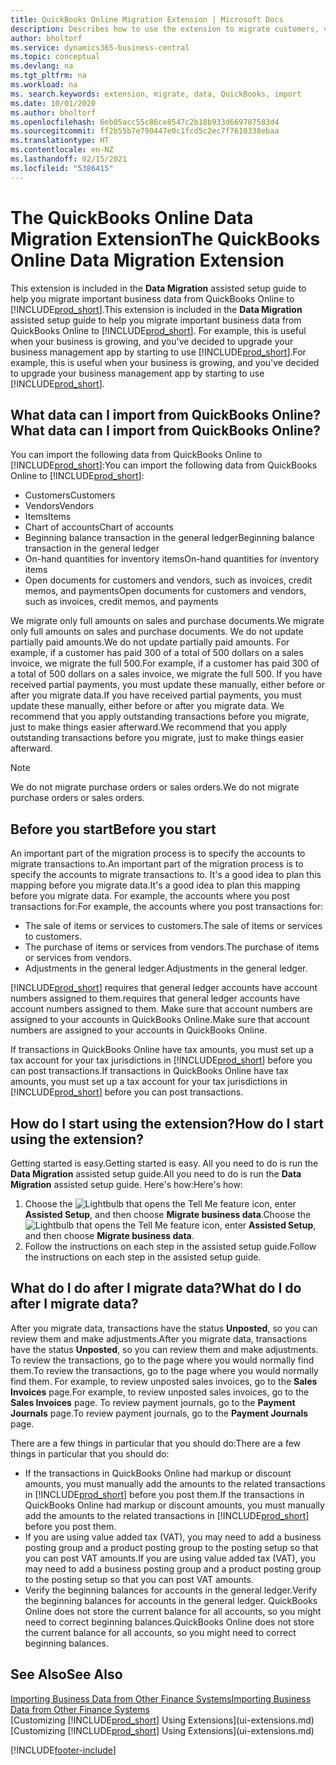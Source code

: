 ```yaml
---
title: QuickBooks Online Migration Extension | Microsoft Docs
description: Describes how to use the extension to migrate customers, vendors, items, and accounts from QuickBooks Online to Business Central.
author: bholtorf
ms.service: dynamics365-business-central
ms.topic: conceptual
ms.devlang: na
ms.tgt_pltfrm: na
ms.workload: na
ms. search.keywords: extension, migrate, data, QuickBooks, import
ms.date: 10/01/2020
ms.author: bholtorf
ms.openlocfilehash: 6eb05acc55c86ce8547c2b18b933d669787583d4
ms.sourcegitcommit: ff2b55b7e790447e0c1fcd5c2ec7f7610338ebaa
ms.translationtype: HT
ms.contentlocale: en-NZ
ms.lasthandoff: 02/15/2021
ms.locfileid: "5386415"
---
```

# <a name="the-quickbooks-online-data-migration-extension"></a><span data-ttu-id="34a3d-103">The QuickBooks Online Data Migration Extension</span><span class="sxs-lookup"><span data-stu-id="34a3d-103">The QuickBooks Online Data Migration Extension</span></span>

<span data-ttu-id="34a3d-104">This extension is included in the **Data Migration** assisted setup guide to help you migrate important business data from QuickBooks Online to [!INCLUDE[prod_short](includes/prod_short.md)].</span><span class="sxs-lookup"><span data-stu-id="34a3d-104">This extension is included in the **Data Migration** assisted setup guide to help you migrate important business data from QuickBooks Online to [!INCLUDE[prod_short](includes/prod_short.md)].</span></span> <span data-ttu-id="34a3d-105">For example, this is useful when your business is growing, and you've decided to upgrade your business management app by starting to use [!INCLUDE[prod_short](includes/prod_short.md)].</span><span class="sxs-lookup"><span data-stu-id="34a3d-105">For example, this is useful when your business is growing, and you've decided to upgrade your business management app by starting to use [!INCLUDE[prod_short](includes/prod_short.md)].</span></span>

## <a name="what-data-can-i-import-from-quickbooks-online"></a><span data-ttu-id="34a3d-106">What data can I import from QuickBooks Online?</span><span class="sxs-lookup"><span data-stu-id="34a3d-106">What data can I import from QuickBooks Online?</span></span>

<span data-ttu-id="34a3d-107">You can import the following data from QuickBooks Online to [!INCLUDE[prod_short](includes/prod_short.md)]:</span><span class="sxs-lookup"><span data-stu-id="34a3d-107">You can import the following data from QuickBooks Online to [!INCLUDE[prod_short](includes/prod_short.md)]:</span></span>  

* <span data-ttu-id="34a3d-108">Customers</span><span class="sxs-lookup"><span data-stu-id="34a3d-108">Customers</span></span>
* <span data-ttu-id="34a3d-109">Vendors</span><span class="sxs-lookup"><span data-stu-id="34a3d-109">Vendors</span></span>
* <span data-ttu-id="34a3d-110">Items</span><span class="sxs-lookup"><span data-stu-id="34a3d-110">Items</span></span>
* <span data-ttu-id="34a3d-111">Chart of accounts</span><span class="sxs-lookup"><span data-stu-id="34a3d-111">Chart of accounts</span></span>
* <span data-ttu-id="34a3d-112">Beginning balance transaction in the general ledger</span><span class="sxs-lookup"><span data-stu-id="34a3d-112">Beginning balance transaction in the general ledger</span></span>
* <span data-ttu-id="34a3d-113">On-hand quantities for inventory items</span><span class="sxs-lookup"><span data-stu-id="34a3d-113">On-hand quantities for inventory items</span></span>
* <span data-ttu-id="34a3d-114">Open documents for customers and vendors, such as invoices, credit memos, and payments</span><span class="sxs-lookup"><span data-stu-id="34a3d-114">Open documents for customers and vendors, such as invoices, credit memos, and payments</span></span>

<span data-ttu-id="34a3d-115">We migrate only full amounts on sales and purchase documents.</span><span class="sxs-lookup"><span data-stu-id="34a3d-115">We migrate only full amounts on sales and purchase documents.</span></span> <span data-ttu-id="34a3d-116">We do not update partially paid amounts.</span><span class="sxs-lookup"><span data-stu-id="34a3d-116">We do not update partially paid amounts.</span></span> <span data-ttu-id="34a3d-117">For example, if a customer has paid 300 of a total of 500 dollars on a sales invoice, we migrate the full 500.</span><span class="sxs-lookup"><span data-stu-id="34a3d-117">For example, if a customer has paid 300 of a total of 500 dollars on a sales invoice, we migrate the full 500.</span></span> <span data-ttu-id="34a3d-118">If you have received partial payments, you must update these manually, either before or after you migrate data.</span><span class="sxs-lookup"><span data-stu-id="34a3d-118">If you have received partial payments, you must update these manually, either before or after you migrate data.</span></span> <span data-ttu-id="34a3d-119">We recommend that you apply outstanding transactions before you migrate, just to make things easier afterward.</span><span class="sxs-lookup"><span data-stu-id="34a3d-119">We recommend that you apply outstanding transactions before you migrate, just to make things easier afterward.</span></span>

> [!NOTE]  
> <span data-ttu-id="34a3d-120">We do not migrate purchase orders or sales orders.</span><span class="sxs-lookup"><span data-stu-id="34a3d-120">We do not migrate purchase orders or sales orders.</span></span>

## <a name="before-you-start"></a><span data-ttu-id="34a3d-121">Before you start</span><span class="sxs-lookup"><span data-stu-id="34a3d-121">Before you start</span></span>

<span data-ttu-id="34a3d-122">An important part of the migration process is to specify the accounts to migrate transactions to.</span><span class="sxs-lookup"><span data-stu-id="34a3d-122">An important part of the migration process is to specify the accounts to migrate transactions to.</span></span> <span data-ttu-id="34a3d-123">It's a good idea to plan this mapping before you migrate data.</span><span class="sxs-lookup"><span data-stu-id="34a3d-123">It's a good idea to plan this mapping before you migrate data.</span></span> <span data-ttu-id="34a3d-124">For example, the accounts where you post transactions for:</span><span class="sxs-lookup"><span data-stu-id="34a3d-124">For example, the accounts where you post transactions for:</span></span>  

* <span data-ttu-id="34a3d-125">The sale of items or services to customers.</span><span class="sxs-lookup"><span data-stu-id="34a3d-125">The sale of items or services to customers.</span></span>
* <span data-ttu-id="34a3d-126">The purchase of items or services from vendors.</span><span class="sxs-lookup"><span data-stu-id="34a3d-126">The purchase of items or services from vendors.</span></span>  
* <span data-ttu-id="34a3d-127">Adjustments in the general ledger.</span><span class="sxs-lookup"><span data-stu-id="34a3d-127">Adjustments in the general ledger.</span></span>  

[!INCLUDE[prod_short](includes/prod_short.md)] <span data-ttu-id="34a3d-128">requires that general ledger accounts have account numbers assigned to them.</span><span class="sxs-lookup"><span data-stu-id="34a3d-128">requires that general ledger accounts have account numbers assigned to them.</span></span> <span data-ttu-id="34a3d-129">Make sure that account numbers are assigned to your accounts in QuickBooks Online.</span><span class="sxs-lookup"><span data-stu-id="34a3d-129">Make sure that account numbers are assigned to your accounts in QuickBooks Online.</span></span>

<span data-ttu-id="34a3d-130">If transactions in QuickBooks Online have tax amounts, you must set up a tax account for your tax jurisdictions in [!INCLUDE[prod_short](includes/prod_short.md)] before you can post transactions.</span><span class="sxs-lookup"><span data-stu-id="34a3d-130">If transactions in QuickBooks Online have tax amounts, you must set up a tax account for your tax jurisdictions in [!INCLUDE[prod_short](includes/prod_short.md)] before you can post transactions.</span></span>

## <a name="how-do-i-start-using-the-extension"></a><span data-ttu-id="34a3d-131">How do I start using the extension?</span><span class="sxs-lookup"><span data-stu-id="34a3d-131">How do I start using the extension?</span></span>

<span data-ttu-id="34a3d-132">Getting started is easy.</span><span class="sxs-lookup"><span data-stu-id="34a3d-132">Getting started is easy.</span></span> <span data-ttu-id="34a3d-133">All you need to do is run the **Data Migration** assisted setup guide.</span><span class="sxs-lookup"><span data-stu-id="34a3d-133">All you need to do is run the **Data Migration** assisted setup guide.</span></span> <span data-ttu-id="34a3d-134">Here's how:</span><span class="sxs-lookup"><span data-stu-id="34a3d-134">Here's how:</span></span>

1. <span data-ttu-id="34a3d-135">Choose the ![Lightbulb that opens the Tell Me feature](media/ui-search/search_small.png "Tell me what you want to do") icon, enter **Assisted Setup**, and then choose **Migrate business data**.</span><span class="sxs-lookup"><span data-stu-id="34a3d-135">Choose the ![Lightbulb that opens the Tell Me feature](media/ui-search/search_small.png "Tell me what you want to do") icon, enter **Assisted Setup**, and then choose **Migrate business data**.</span></span>
2. <span data-ttu-id="34a3d-136">Follow the instructions on each step in the assisted setup guide.</span><span class="sxs-lookup"><span data-stu-id="34a3d-136">Follow the instructions on each step in the assisted setup guide.</span></span>

## <a name="what-do-i-do-after-i-migrate-data"></a><span data-ttu-id="34a3d-137">What do I do after I migrate data?</span><span class="sxs-lookup"><span data-stu-id="34a3d-137">What do I do after I migrate data?</span></span>

<span data-ttu-id="34a3d-138">After you migrate data, transactions have the status **Unposted**, so you can review them and make adjustments.</span><span class="sxs-lookup"><span data-stu-id="34a3d-138">After you migrate data, transactions have the status **Unposted**, so you can review them and make adjustments.</span></span> <span data-ttu-id="34a3d-139">To review the transactions, go to the page where you would normally find them.</span><span class="sxs-lookup"><span data-stu-id="34a3d-139">To review the transactions, go to the page where you would normally find them.</span></span> <span data-ttu-id="34a3d-140">For example, to review unposted sales invoices, go to the **Sales Invoices** page.</span><span class="sxs-lookup"><span data-stu-id="34a3d-140">For example, to review unposted sales invoices, go to the **Sales Invoices** page.</span></span> <span data-ttu-id="34a3d-141">To review payment journals, go to the **Payment Journals** page.</span><span class="sxs-lookup"><span data-stu-id="34a3d-141">To review payment journals, go to the **Payment Journals** page.</span></span>  

<span data-ttu-id="34a3d-142">There are a few things in particular that you should do:</span><span class="sxs-lookup"><span data-stu-id="34a3d-142">There are a few things in particular that you should do:</span></span>

* <span data-ttu-id="34a3d-143">If the transactions in QuickBooks Online had markup or discount amounts, you must manually add the amounts to the related transactions in [!INCLUDE[prod_short](includes/prod_short.md)] before you post them.</span><span class="sxs-lookup"><span data-stu-id="34a3d-143">If the transactions in QuickBooks Online had markup or discount amounts, you must manually add the amounts to the related transactions in [!INCLUDE[prod_short](includes/prod_short.md)] before you post them.</span></span>
* <span data-ttu-id="34a3d-144">If you are using value added tax (VAT), you may need to add a business posting group and a product posting group to the posting setup so that you can post VAT amounts.</span><span class="sxs-lookup"><span data-stu-id="34a3d-144">If you are using value added tax (VAT), you may need to add a business posting group and a product posting group to the posting setup so that you can post VAT amounts.</span></span>
* <span data-ttu-id="34a3d-145">Verify the beginning balances for accounts in the general ledger.</span><span class="sxs-lookup"><span data-stu-id="34a3d-145">Verify the beginning balances for accounts in the general ledger.</span></span> <span data-ttu-id="34a3d-146">QuickBooks Online does not store the current balance for all accounts, so you might need to correct beginning balances.</span><span class="sxs-lookup"><span data-stu-id="34a3d-146">QuickBooks Online does not store the current balance for all accounts, so you might need to correct beginning balances.</span></span>

## <a name="see-also"></a><span data-ttu-id="34a3d-147">See Also</span><span class="sxs-lookup"><span data-stu-id="34a3d-147">See Also</span></span>

[<span data-ttu-id="34a3d-148">Importing Business Data from Other Finance Systems</span><span class="sxs-lookup"><span data-stu-id="34a3d-148">Importing Business Data from Other Finance Systems</span></span>](across-import-data-configuration-packages.md)  
<span data-ttu-id="34a3d-149">[Customizing [!INCLUDE[prod_short](includes/prod_short.md)] Using Extensions](ui-extensions.md)</span><span class="sxs-lookup"><span data-stu-id="34a3d-149">[Customizing [!INCLUDE[prod_short](includes/prod_short.md)] Using Extensions](ui-extensions.md)</span></span>  


[!INCLUDE[footer-include](includes/footer-banner.md)]